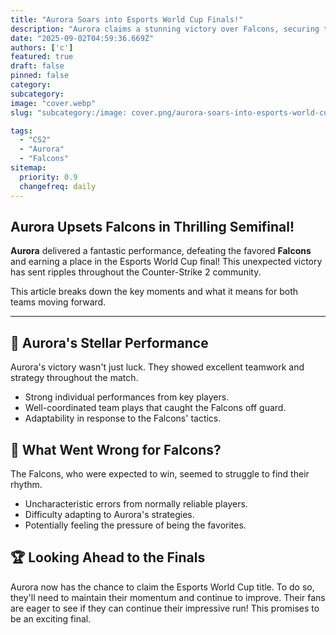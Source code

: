 ```yaml
---
title: "Aurora Soars into Esports World Cup Finals!"
description: "Aurora claims a stunning victory over Falcons, securing their spot in the Esports World Cup final."
date: "2025-09-02T04:59:36.669Z"
authors: ['c']
featured: true
draft: false
pinned: false
category:
subcategory:
image: "cover.webp"
slug: "subcategory:/image: cover.png/aurora-soars-into-esports-world-cup-finals"

tags:
  - "CS2"
  - "Aurora"
  - "Falcons"
sitemap:
  priority: 0.9
  changefreq: daily
---
```


## **Aurora Upsets Falcons in Thrilling Semifinal!**

**Aurora** delivered a fantastic performance, defeating the favored **Falcons** and earning a place in the Esports World Cup final! This unexpected victory has sent ripples throughout the Counter-Strike 2 community.

This article breaks down the key moments and what it means for both teams moving forward.

---

## 🚀 Aurora's Stellar Performance

Aurora's victory wasn't just luck. They showed excellent teamwork and strategy throughout the match.

*   Strong individual performances from key players.
*   Well-coordinated team plays that caught the Falcons off guard.
*   Adaptability in response to the Falcons' tactics.

## 🤔 What Went Wrong for Falcons?

The Falcons, who were expected to win, seemed to struggle to find their rhythm.

*   Uncharacteristic errors from normally reliable players.
*   Difficulty adapting to Aurora's strategies.
*   Potentially feeling the pressure of being the favorites.

## 🏆 Looking Ahead to the Finals

Aurora now has the chance to claim the Esports World Cup title. To do so, they'll need to maintain their momentum and continue to improve. Their fans are eager to see if they can continue their impressive run! This promises to be an exciting final.